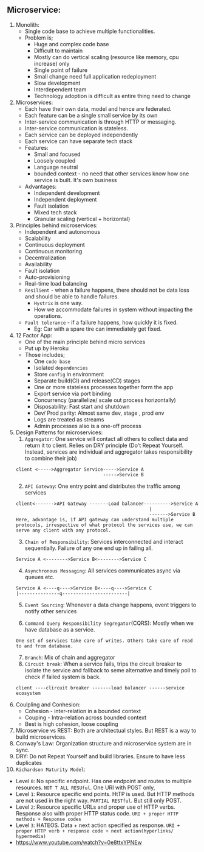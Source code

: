 ## Microservice:
1. Monolith: 
   - Single code base to achieve multiple functionalities.
   - Problem is;
     - Huge and complex code base
     - Difficult to maintain
     - Mostly can do vertical scaling (resource like memory, cpu increase) only
     - Single point of failure
     - Small change need full application redeployment
     - Slow development
     - Interdependent team
     - Technology adoption is difficult as entire thing need to change
2. Microservices:
    - Each have their own data, model and hence are federated.
    - Each feature can be a single small service by its own
    - Inter-service communication is through HTTP or messaging.
    - Inter-service communication is stateless.
    - Each service can be deployed independently
    - Each service can have separate tech stack
    - Features:
      - Small and focused
      - Loosely coupled
      - Language neutral
      - bounded context - no need that other services know how one service is built. It's own business
    - Advantages:
      - Independent development
      - Independent deployment
      - Fault isolation
      - Mixed tech stack
      - Granular scaling (vertical + horizontal)
3. Principles behind microservices:
    - Independent and autonomous
    - Scalability
    - Continuous deployment
    - Continuous monitoring
    - Decentralization
    - Availability
    - Fault isolation
    - Auto-provisioning
    - Real-time load balancing
    - `Resilient` - when a failure happens, there should not be data loss and should be able to handle failures. 
      - `Hystrix` is one way.
      - How we accommodate failures in system without impacting the operations.
    - `Fault tolerance` - if a failure happens, how quickly it is fixed. 
      - Eg: Car with a spare tire can immediately get fixed.
4. 12 Factor App:
    - One of the main principle behind micro services
    - Put up by Heroku
    - Those includes;
      * One `code base`
      * Isolated `dependencies`
      * Store `config` in environment
      * Separate build(CI) and release(CD) stages
      * One or more stateless processes together form the app
      * Export service via port binding
      * Concurrency (parallelize/ scale out process horizontally)
      * Disposability: Fast start and shutdown
      * Dev/ Prod parity: Almost same dev, stage , prod env
      * Logs are treated as streams
      * Admin processes also is a one-off process
5. Design Patterns for microservices:
   1. `Aggregator`: One service will contact all others to collect data and return it to client.
      Relies on DRY principle (Do't Repeat Yourself. Instead, services are individual and aggregator takes responsibility to combine their job)
    ```
    client <----->Aggregator Service----->Service A
                                    ----->Service B
    ```
   2. `API Gateway`: One entry point and distributes the traffic among services
   ```
   client<------->API Gateway -------Load balancer---------->Service A
                                                    |
                                                    ------->Service B
   Here, advantage is, if API gateway can understand multiple protocols, irrespective of what protocol the services use, we can serve any client with any protocol.
   
   ```
   3. `Chain of Responsibility`: Services interconnected and interact sequentially. Failure of any one end up in failing all.
   ```
   Service A <-------->Service B<-------->Service C
   ```
   4. `Asynchronous Messaging`: All services communicates async via queues etc.
   ```
   Service A <----q---->Service B<----q---->Service C
   |---------------q------------------------|
   ```
   5. `Event Sourcing`: Whenever a data change happens, event triggers to notify other services
   
   6. `Command Query Responsibility Segregator`(CQRS): Mostly when we have database as a service.
   ```
   One set of services take care of writes. Others take care of read to and from database.
   ```
   7. `Branch`: Mix of chain and aggregator
   8. `Circuit break`: When a service fails, trips the circuit breaker to isolate the service and fallback to seme alternative and timely poll to check if failed system is back.
   ```
   client ----clircuit breaker -------load balancer ------service ecosystem
   ```
6. Coulpling and Conhesion:
      - Cohesion - inter-relation in a bounded context
      - Couping - Intra-relation across bounded context
      - Best is high cohesion, loose coupling
7. Microservice vs REST: Both are architectual styles. But REST is a way to build microservices.
8. Conway's Law: Organization structure and microservice system are in sync.
9. DRY: Do not Repeat Yourself and build libraries. Ensure to have less duplicates
10. `Richardson Maturity Model`:
   - Level `0`: No specific endpoint. Has one endpoint and routes to multiple resources. `NOT T ALL RESUful`. One URI with POST only,
   - Level `1`: Resource specific end points. HtTP is used. But HTTP methods are not used in the right way. `PARTIAL RESTful`. But still only POST.
   - Level `2`: Resource specific URLs and proper use of HTTP verbs. Response also with proper HTTP status code. `URI + proper HTTP methods + Response codes`
   - Level `3`: HATEOS. Data + next action specified as response. `URI + proper HTTP verb + response code + next action(hyperlinks/ hypermedia)`
   - https://www.youtube.com/watch?v=0e8ttxYPNEw